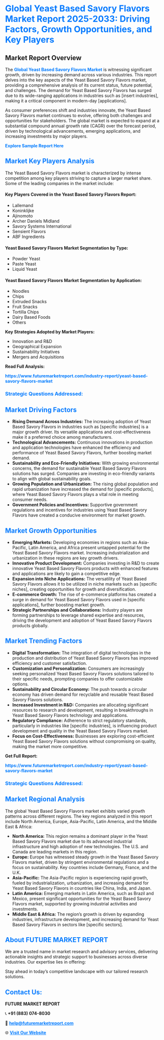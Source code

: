 <h1 style="color: #007BFF;">Global Yeast Based Savory Flavors Market Report 2025-2033: Driving Factors, Growth Opportunities, and Key Players</h1>

<section id="overview">
<h2>Market Report Overview</h2>
<p>The <a href="https://www.futuremarketreport.com/industry-report/yeast-based-savory-flavors-market" style="color: #007BFF; text-decoration: none;"><strong>Global Yeast Based Savory Flavors Market</strong></a> is witnessing significant growth, driven by increasing demand across various industries. This report delves into the key aspects of the Yeast Based Savory Flavors market, providing a comprehensive analysis of its current status, future potential, and challenges. The demand for Yeast Based Savory Flavors has surged due to its wide-ranging applications in industries such as [insert industries], making it a critical component in modern-day [applications].</p>
<p>As consumer preferences shift and industries innovate, the Yeast Based Savory Flavors market continues to evolve, offering both challenges and opportunities for stakeholders. The global market is expected to expand at a substantial compound annual growth rate (CAGR) over the forecast period, driven by technological advancements, emerging applications, and increasing investments by major players.</p>
</section>

<section id="overview">
<p><a href="https://www.futuremarketreport.com/request-sample/reportId=105530" style="color: #007BFF; text-decoration: none;"><strong>Explore Sample Report Here</strong></a></p>
</section>

<section id="key-players">
<h2 style="color: #007BFF;">Market Key Players Analysis</h2>
<p>The Yeast Based Savory Flavors market is characterized by intense competition among key players striving to capture a larger market share. Some of the leading companies in the market include:</p>
<h4>Key Players Covered in the Yeast Based Savory Flavors Report:</h4>
<ul><li>Lallemand</li><li>Koninklijke</li><li>Ajinomoto</li><li>Archer Daniels Midland</li><li>Savory Systems International</li><li>Sensient Flavors</li><li>ABF Ingredients</li></ul>
<h4>Yeast Based Savory Flavors Market Segmentation by Type:</h4>
<ul><li>Powder Yeast</li><li>Paste Yeast</li><li>Liquid Yeast</li></ul>

<h4>Yeast Based Savory Flavors Market Segmentation by Application:</h4>
<ul><li>Noodles</li><li>Chips</li><li>Extruded Snacks</li><li>Fruit Snacks</li><li>Tortilla Chips</li><li>Dairy Based Foods</li><li>Others</li></ul>
<p><strong>Key Strategies Adopted by Market Players:</strong></p>
<ul>
<li>Innovation and R&D</li>
<li>Geographical Expansion</li>
<li>Sustainability Initiatives</li>
<li>Mergers and Acquisitions</li>
</ul>
</section>

<section>
<p><strong>Read Full Analysis: </strong></p><a href="https://www.futuremarketreport.com/industry-report/yeast-based-savory-flavors-market" style="color: #007BFF; text-decoration: none;"><strong>https://www.futuremarketreport.com/industry-report/yeast-based-savory-flavors-market</strong></a>
<h3 style="color: #007BFF;">Strategic Questions Addressed:</h3>
</section>

<section id="driving-factors">
<h2 style="color: #007BFF;">Market Driving Factors</h2>
<ul>
<li><strong>Rising Demand Across Industries:</strong> The increasing adoption of Yeast Based Savory Flavors in industries such as [specific industries] is a major growth driver. Its versatile applications and cost-effectiveness make it a preferred choice among manufacturers.</li>
<li><strong>Technological Advancements:</strong> Continuous innovations in production and application technologies have enhanced the efficiency and performance of Yeast Based Savory Flavors, further boosting market demand.</li>
<li><strong>Sustainability and Eco-Friendly Initiatives:</strong> With growing environmental concerns, the demand for sustainable Yeast Based Savory Flavors solutions has surged. Companies are investing in eco-friendly variants to align with global sustainability goals.</li>
<li><strong>Growing Population and Urbanization:</strong> The rising global population and rapid urbanization have increased the demand for [specific products], where Yeast Based Savory Flavors plays a vital role in meeting consumer needs.</li>
<li><strong>Government Policies and Incentives:</strong> Supportive government regulations and incentives for industries using Yeast Based Savory Flavors have created a conducive environment for market growth.</li>
</ul>
</section>

<section id="growth-opportunities">
<h2 style="color: #007BFF;">Market Growth Opportunities</h2>
<ul>
<li><strong>Emerging Markets:</strong> Developing economies in regions such as Asia-Pacific, Latin America, and Africa present untapped potential for the Yeast Based Savory Flavors market. Increasing industrialization and urbanization in these regions are key growth drivers.</li>
<li><strong>Innovative Product Development:</strong> Companies investing in R&D to create innovative Yeast Based Savory Flavors products with enhanced features and applications are likely to gain a competitive edge.</li>
<li><strong>Expansion into Niche Applications:</strong> The versatility of Yeast Based Savory Flavors allows it to be utilized in niche markets such as [specific niches], creating opportunities for growth and diversification.</li>
<li><strong>E-commerce Growth:</strong> The rise of e-commerce platforms has created a surge in demand for Yeast Based Savory Flavors used in [specific applications], further boosting market growth.</li>
<li><strong>Strategic Partnerships and Collaborations:</strong> Industry players are forming partnerships to leverage shared expertise and resources, driving the development and adoption of Yeast Based Savory Flavors products globally.</li>
</ul>
</section>

<section id="trending-factors">
<h2 style="color: #007BFF;">Market Trending Factors</h2>
<ul>
<li><strong>Digital Transformation:</strong> The integration of digital technologies in the production and distribution of Yeast Based Savory Flavors has improved efficiency and customer satisfaction.</li>
<li><strong>Customization and Personalization:</strong> Consumers are increasingly seeking personalized Yeast Based Savory Flavors solutions tailored to their specific needs, prompting companies to offer customizable options.</li>
<li><strong>Sustainability and Circular Economy:</strong> The push towards a circular economy has driven demand for recyclable and reusable Yeast Based Savory Flavors solutions.</li>
<li><strong>Increased Investment in R&D:</strong> Companies are allocating significant resources to research and development, resulting in breakthroughs in Yeast Based Savory Flavors technology and applications.</li>
<li><strong>Regulatory Compliance:</strong> Adherence to strict regulatory standards, particularly in industries like [specific industries], is influencing product development and quality in the Yeast Based Savory Flavors market.</li>
<li><strong>Focus on Cost-Effectiveness:</strong> Businesses are exploring cost-efficient Yeast Based Savory Flavors solutions without compromising on quality, making the market more competitive.</li>
</ul>
</section>

<section>
<p><strong>Get Full Report: </strong></p><a href="https://www.futuremarketreport.com/industry-report/yeast-based-savory-flavors-market" style="color: #007BFF; text-decoration: none;"><strong>https://www.futuremarketreport.com/industry-report/yeast-based-savory-flavors-market</strong></a>
<h3 style="color: #007BFF;">Strategic Questions Addressed:</h3>
</section>


<section id="regional-analysis">
<h2 style="color: #007BFF;">Market Regional Analysis</h2>
<p>The global Yeast Based Savory Flavors market exhibits varied growth patterns across different regions. The key regions analyzed in this report include North America, Europe, Asia-Pacific, Latin America, and the Middle East & Africa:</p>
<ul>
<li><strong>North America:</strong> This region remains a dominant player in the Yeast Based Savory Flavors market due to its advanced industrial infrastructure and high adoption of new technologies. The U.S. and Canada are leading markets in this region.</li>
<li><strong>Europe:</strong> Europe has witnessed steady growth in the Yeast Based Savory Flavors market, driven by stringent environmental regulations and a focus on sustainability. Key countries include Germany, France, and the U.K.</li>
<li><strong>Asia-Pacific:</strong> The Asia-Pacific region is experiencing rapid growth, fueled by industrialization, urbanization, and increasing demand for Yeast Based Savory Flavors in countries like China, India, and Japan.</li>
<li><strong>Latin America:</strong> Emerging markets in Latin America, such as Brazil and Mexico, present significant opportunities for the Yeast Based Savory Flavors market, supported by growing industrial activities and investments.</li>
<li><strong>Middle East & Africa:</strong> The region’s growth is driven by expanding industries, infrastructure development, and increasing demand for Yeast Based Savory Flavors in sectors like [specific sectors].</li>
</ul>
</section>

<footer>
<h2 style="color: #007BFF;">About FUTURE MARKET REPORT</h2>
<p>We are a trusted name in market research and advisory services, delivering actionable insights and strategic support to businesses across diverse industries. Our expertise lies in offering:</p>

<p>Stay ahead in today’s competitive landscape with our tailored research solutions.</p>

<h2 style="color: #007BFF;">Contact Us:</h2>
<p><strong>FUTURE MARKET REPORT</strong></p>
<p>📞 <strong>+91 (883) 074-8030</strong></p>
<p>📧 <strong><a href="mailto:help@futuremarketreport.com" style="color: #007BFF;">help@futuremarketreport.com</a></strong></p>
<p>🌐 <strong><a href="https://www.futuremarketreport.com/" style="color: #007BFF;">Visit Our Website</a></strong></p>
</footer>